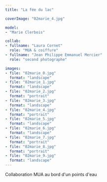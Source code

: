 ```yaml
---
title: "La fée du lac"

coverImage: "02marie_4.jpg"

model: 
- "Marie Clerbois"

collab:
- fullname: "Laura Cornet"
  role: "MUA & coiffure"
- fullname: "Jean Philippe Emmanuel Mercier"
  role: "second photographe"

images:
- file: "02marie_0.jpg"
  format: "landscape"
- file: "02marie_1.jpg"
  format: "landscape"
- file: "02marie_2.jpg"
  format: "portrait"
- file: "02marie_3.jpg"
  format: "landscape"
- file: "02marie_4.jpg"
  format: "portrait"
- file: "02marie_5.jpg"
  format: "landscape"
- file: "02marie_6.jpg"
  format: "landscape"
- file: "02marie_7.jpg"
  format: "portrait"
- file: "02marie_8.jpg"
  format: "portrait"
- file: "02marie_9.jpg"
  format: "landscape"
---
```


Collaboration MUA au bord d'un points d'eau